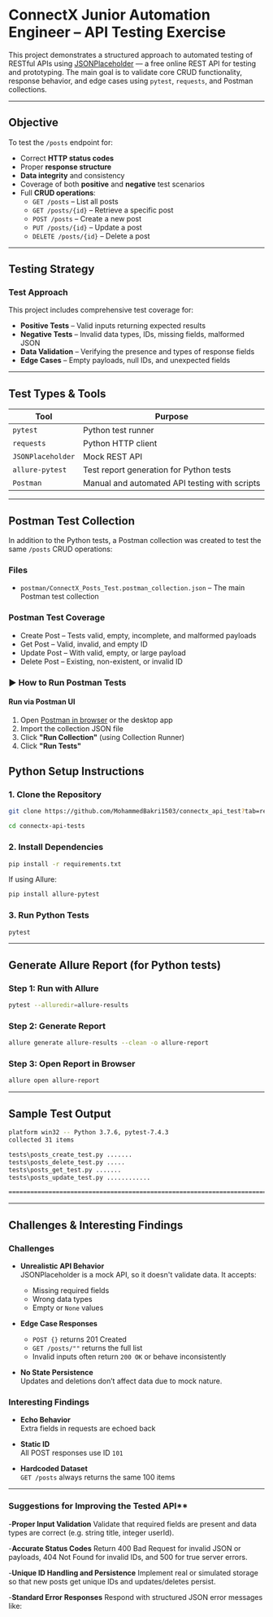# ConnectX Junior Automation Engineer – API Testing Exercise

This project demonstrates a structured approach to automated testing of RESTful APIs using [JSONPlaceholder](https://jsonplaceholder.typicode.com/) — a free online REST API for testing and prototyping. The main goal is to validate core CRUD functionality, response behavior, and edge cases using `pytest`, `requests`, and Postman collections.

---

##  Objective

To test the `/posts` endpoint for:

- Correct **HTTP status codes**
- Proper **response structure**
- **Data integrity** and consistency
- Coverage of both **positive** and **negative** test scenarios
- Full **CRUD operations**:
  - `GET /posts` – List all posts
  - `GET /posts/{id}` – Retrieve a specific post
  - `POST /posts` – Create a new post
  - `PUT /posts/{id}` – Update a post
  - `DELETE /posts/{id}` – Delete a post

---

##  Testing Strategy

### Test Approach

This project includes comprehensive test coverage for:

- **Positive Tests** – Valid inputs returning expected results  
- **Negative Tests** – Invalid data types, IDs, missing fields, malformed JSON  
- **Data Validation** – Verifying the presence and types of response fields  
- **Edge Cases** – Empty payloads, null IDs, and unexpected fields

---

##  Test Types & Tools

| Tool             | Purpose                                        |
|------------------|------------------------------------------------|
| `pytest`         | Python test runner                             |
| `requests`       | Python HTTP client                             |
| `JSONPlaceholder`| Mock REST API                                  |
| `allure-pytest`  | Test report generation for Python tests        |
| `Postman`        | Manual and automated API testing with scripts  |

---

##  Postman Test Collection

In addition to the Python tests, a Postman collection was created to test the same `/posts` CRUD operations:

###  Files

- `postman/ConnectX_Posts_Test.postman_collection.json` – The main Postman test collection

###  Postman Test Coverage

-  Create Post – Tests valid, empty, incomplete, and malformed payloads
-  Get Post – Valid, invalid, and empty ID
-  Update Post – With valid, empty, or large payload
-  Delete Post – Existing, non-existent, or invalid ID

### ▶ How to Run Postman Tests

####  Run via Postman UI

1. Open [Postman in browser](https://web.postman.co) or the desktop app
2. Import the collection JSON file
3. Click **"Run Collection"** (using Collection Runner)
4. Click **"Run Tests"**



##  Python Setup Instructions

### 1. Clone the Repository

```bash
git clone https://github.com/MohammedBakri1503/connectx_api_test?tab=readme-ov-file
```
```bash
cd connectx-api-tests
```


### 2. Install Dependencies

```bash
pip install -r requirements.txt
```

If using Allure:

```bash
pip install allure-pytest
```

### 3. Run Python Tests

```bash
pytest
```

---

##  Generate Allure Report (for Python tests)

### Step 1: Run with Allure

```bash
pytest --alluredir=allure-results
```

### Step 2: Generate Report

```bash
allure generate allure-results --clean -o allure-report
```

### Step 3: Open Report in Browser

```bash
allure open allure-report
```

---

##  Sample Test Output

```bash
platform win32 -- Python 3.7.6, pytest-7.4.3
collected 31 items

tests\posts_create_test.py .......                                                                                     [ 22%]
tests\posts_delete_test.py .....                                                                                       [ 38%]
tests\posts_get_test.py .......                                                                                        [ 61%]
tests\posts_update_test.py ............                                                                                [100%]

============================================================================== 31 passed in 8.27s ==============================================================================
```

---

##  Challenges & Interesting Findings

###  Challenges

- **Unrealistic API Behavior**  
  JSONPlaceholder is a mock API, so it doesn't validate data. It accepts:
  - Missing required fields
  - Wrong data types
  - Empty or `None` values

- **Edge Case Responses**  
  - `POST {}` returns 201 Created
  - `GET /posts/""` returns the full list
  - Invalid inputs often return `200 OK` or behave inconsistently

- **No State Persistence**  
  Updates and deletions don’t affect data due to mock nature.

###  Interesting Findings

- **Echo Behavior**  
  Extra fields in requests are echoed back

- **Static ID**  
  All POST responses use ID `101`

- **Hardcoded Dataset**  
  `GET /posts` always returns the same 100 items

---



### Suggestions for Improving the Tested API**

-**Proper Input Validation**
  Validate that required fields are present and data types are correct (e.g. string title, integer userId).

-**Accurate Status Codes**
  Return 400 Bad Request for invalid JSON or payloads, 404 Not Found for invalid IDs, and 500 for true server errors.

-**Unique ID Handling and Persistence**
  Implement real or simulated storage so that new posts get unique IDs and updates/deletes persist.

-**Standard Error Responses**
  Respond with structured JSON error messages like:

